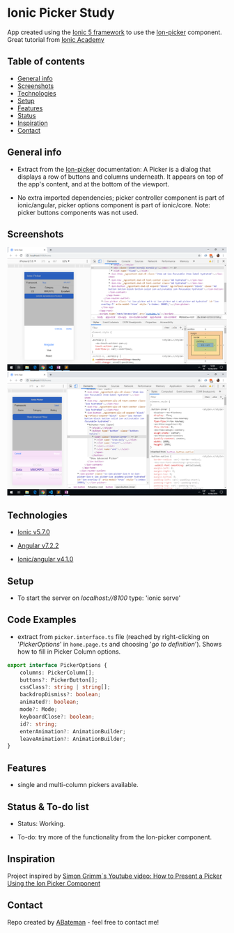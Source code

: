 # Ionic Picker Study

App created using the [Ionic 5 framework](https://ionicframework.com/docs) to use the [Ion-picker](https://ionicframework.com/docs/api/picker) component. Great tutorial from [Ionic Academy](https://ionicacademy.com/how-to-ion-picker-component/)

## Table of contents

* [General info](#general-info)
* [Screenshots](#screenshots)
* [Technologies](#technologies)
* [Setup](#setup)
* [Features](#features)
* [Status](#status)
* [Inspiration](#inspiration)
* [Contact](#contact)

## General info

* Extract from the [Ion-picker](https://ionicframework.com/docs/api/picker) documentation: A Picker is a dialog that displays a row of buttons and columns underneath. It appears on top of the app's content, and at the bottom of the viewport.

* No extra imported dependencies; picker controller component is part of ionic/angular, picker options component is part of ionic/core. Note: picker buttons components was not used.

## Screenshots

![image](./img/picker.png)
![image](./img/advance-picker.png)

## Technologies

* [Ionic v5.7.0](https://ionicframework.com/)

* [Angular v7.2.2](https://angular.io/)

* [Ionic/angular v4.1.0](https://www.npmjs.com/package/@ionic/angular)

## Setup

* To start the server on _localhost://8100_ type: 'ionic serve'

## Code Examples

* extract from `picker.interface.ts` file (reached by right-clicking on '_PickerOptions_' in `home.page.ts` and choosing '_go to definition_'). Shows how to fill in Picker Column options.

```typescript
export interface PickerOptions {
    columns: PickerColumn[];
    buttons?: PickerButton[];
    cssClass?: string | string[];
    backdropDismiss?: boolean;
    animated?: boolean;
    mode?: Mode;
    keyboardClose?: boolean;
    id?: string;
    enterAnimation?: AnimationBuilder;
    leaveAnimation?: AnimationBuilder;
}
```

## Features

* single and multi-column pickers available.

## Status & To-do list

* Status: Working.

* To-do: try more of the functionality from the Ion-picker component.

## Inspiration

Project inspired by [Simon Grimm´s Youtube video: How to Present a Picker Using the Ion Picker Component](https://www.youtube.com/watch?v=bEjw--B8jS0)

## Contact

Repo created by [ABateman](https://www.andrewbateman.org) - feel free to contact me!
